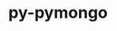 ---
title: "py-pymongo"
layout: cache
categories: [package, develop-2024-01-28]
meta: {"versions": ["3.12.1"], "compilers": ["gcc@=11.4.0", "gcc@=9.4.0", "oneapi@=2024.0.0"], "oss": ["ubuntu20.04", "ubuntu22.04"], "platforms": ["linux"], "targets": ["neoverse_v1", "neoverse_v2", "ppc64le", "x86_64_v3"], "stacks": ["e4s", "e4s-neoverse-v2", "e4s-neoverse_v1", "e4s-oneapi", "e4s-power", "root"], "num_specs": 5, "num_specs_by_stack": {"root": 5, "e4s-neoverse_v1": 1, "e4s-power": 1, "e4s": 1, "e4s-neoverse-v2": 1, "e4s-oneapi": 1}}
spec_details: [{"hash": "tc7ahjh3xss7ypky4dcwvukiyicfim3q", "compiler": "gcc@=11.4.0", "versions": ["3.12.1"], "os": "ubuntu20.04", "platform": "linux", "target": "neoverse_v1", "variants": ["build_system=python_pip"], "stacks": ["root", "e4s-neoverse_v1"], "size": "-", "tarball": "https://binaries.spack.io/releases/develop-2024-01-28/build_cache/linux-ubuntu20.04-neoverse_v1/gcc-11.4.0/py-pymongo-3.12.1/linux-ubuntu20.04-neoverse_v1-gcc-11.4.0-py-pymongo-3.12.1-tc7ahjh3xss7ypky4dcwvukiyicfim3q.spack"}, {"hash": "s2h3nnhgle7blhhgql2mnuh2kr7pgyoe", "compiler": "gcc@=9.4.0", "versions": ["3.12.1"], "os": "ubuntu20.04", "platform": "linux", "target": "ppc64le", "variants": ["build_system=python_pip"], "stacks": ["root", "e4s-power"], "size": "-", "tarball": "https://binaries.spack.io/releases/develop-2024-01-28/build_cache/linux-ubuntu20.04-ppc64le/gcc-9.4.0/py-pymongo-3.12.1/linux-ubuntu20.04-ppc64le-gcc-9.4.0-py-pymongo-3.12.1-s2h3nnhgle7blhhgql2mnuh2kr7pgyoe.spack"}, {"hash": "ena77bbi5z5eyxedvyvw6sb6fo2vobys", "compiler": "gcc@=11.4.0", "versions": ["3.12.1"], "os": "ubuntu20.04", "platform": "linux", "target": "x86_64_v3", "variants": ["build_system=python_pip"], "stacks": ["e4s", "root"], "size": "-", "tarball": "https://binaries.spack.io/releases/develop-2024-01-28/build_cache/linux-ubuntu20.04-x86_64_v3/gcc-11.4.0/py-pymongo-3.12.1/linux-ubuntu20.04-x86_64_v3-gcc-11.4.0-py-pymongo-3.12.1-ena77bbi5z5eyxedvyvw6sb6fo2vobys.spack"}, {"hash": "dou6eijypp7wmkx6wwcot7lmpvclxjab", "compiler": "gcc@=11.4.0", "versions": ["3.12.1"], "os": "ubuntu22.04", "platform": "linux", "target": "neoverse_v2", "variants": ["build_system=python_pip"], "stacks": ["root", "e4s-neoverse-v2"], "size": "-", "tarball": "https://binaries.spack.io/releases/develop-2024-01-28/build_cache/linux-ubuntu22.04-neoverse_v2/gcc-11.4.0/py-pymongo-3.12.1/linux-ubuntu22.04-neoverse_v2-gcc-11.4.0-py-pymongo-3.12.1-dou6eijypp7wmkx6wwcot7lmpvclxjab.spack"}, {"hash": "rez5pv3ytdbz5zhg3yaxtx7wcuxjhwkg", "compiler": "oneapi@=2024.0.0", "versions": ["3.12.1"], "os": "ubuntu22.04", "platform": "linux", "target": "x86_64_v3", "variants": ["build_system=python_pip"], "stacks": ["e4s-oneapi", "root"], "size": "-", "tarball": "https://binaries.spack.io/releases/develop-2024-01-28/build_cache/linux-ubuntu22.04-x86_64_v3/oneapi-2024.0.0/py-pymongo-3.12.1/linux-ubuntu22.04-x86_64_v3-oneapi-2024.0.0-py-pymongo-3.12.1-rez5pv3ytdbz5zhg3yaxtx7wcuxjhwkg.spack"}]
---
